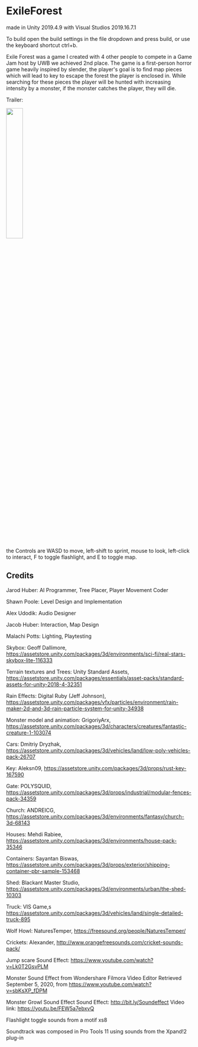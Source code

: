 # ExileForest
made in Unity 2019.4.9 with Visual Studios 2019.16.7.1

To build open the build settings in the file dropdown and press build, or use the keyboard shortcut ctrl+b.

Exile Forest was a game I created with 4 other people to compete in a Game Jam host by UWB we achieved 2nd place. 
The game is a first-person horror game heavily inspired by slender, the player's goal is to find map pieces which will lead to key to escape the forest the player is enclosed in.
While searching for these pieces the player will be hunted with increasing intensity by a monster, if the monster catches the player, they will die.

Trailer: 

[<img src="http://i3.ytimg.com/vi/o1LIxFhAc_I/hqdefault.jpg" width="30%">](https://www.youtube.com/watch?v=o1LIxFhAc_I&feature=youtu.be&ab_channel=JacobHuber)

the Controls are WASD to move, left-shift to sprint, mouse to look, left-click to interact, F to toggle flashlight, and E to toggle map.

## Credits

Jarod Huber: AI Programmer, Tree Placer, Player Movement Coder

Shawn Poole: Level Design and Implementation

Alex Udodik: Audio Designer

Jacob Huber: Interaction, Map Design

Malachi Potts: Lighting, Playtesting

Skybox: Geoff Dallimore, https://assetstore.unity.com/packages/3d/environments/sci-fi/real-stars-skybox-lite-116333

Terrain textures and Trees: Unity Standard Assets, https://assetstore.unity.com/packages/essentials/asset-packs/standard-assets-for-unity-2018-4-32351

Rain Effects: Digital Ruby (Jeff Johnson), https://assetstore.unity.com/packages/vfx/particles/environment/rain-maker-2d-and-3d-rain-particle-system-for-unity-34938

Monster model and animation: GrigoriyArx, https://assetstore.unity.com/packages/3d/characters/creatures/fantastic-creature-1-103074

Cars: Dmitriy Dryzhak, https://assetstore.unity.com/packages/3d/vehicles/land/low-poly-vehicles-pack-26707

Key: Aleksn09, https://assetstore.unity.com/packages/3d/props/rust-key-167590

Gate: POLYSQUID, https://assetstore.unity.com/packages/3d/props/industrial/modular-fences-pack-34359

Church: ANDREICG, https://assetstore.unity.com/packages/3d/environments/fantasy/church-3d-68143

Houses: Mehdi Rabiee, https://assetstore.unity.com/packages/3d/environments/house-pack-35346

Containers: Sayantan Biswas, https://assetstore.unity.com/packages/3d/props/exterior/shipping-container-pbr-sample-153468

Shed: Blackant Master Studio, https://assetstore.unity.com/packages/3d/environments/urban/the-shed-10303

Truck: VIS Game,s https://assetstore.unity.com/packages/3d/vehicles/land/single-detailed-truck-895

Wolf Howl: NaturesTemper, https://freesound.org/people/NaturesTemper/

Crickets: Alexander, http://www.orangefreesounds.com/cricket-sounds-pack/

Jump scare Sound Effect: https://www.youtube.com/watch?v=Lk0T2GsvPLM

 Monster Sound Effect from Wondershare Filmora Video Editor Retrieved September 5, 2020, from https://www.youtube.com/watch?v=sbKsXP_fDPM

Monster Growl Sound Effect 
Sound Effect: http://bit.ly/Soundeffect
Video link: https://youtu.be/FEW5a7ebxvQ

Flashlight toggle sounds from a motif xs8

Soundtrack was composed in Pro Tools 11 using sounds from the Xpand!2 plug-in
